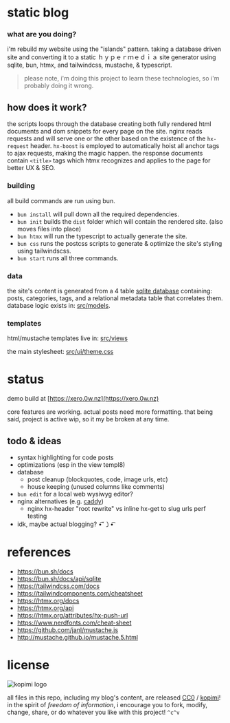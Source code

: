 # static blog

### what are you doing?

i'm rebuild my website using the "islands" pattern. taking a database driven site and converting it to a static  ｈｙｐｅｒｍｅｄｉａ site generator using sqlite, bun, htmx, and tailwindcss, mustache, & typescript.

> please note, i'm doing this project to learn these technologies, so i'm probably doing it wrong.

## how does it work?

the scripts loops through the database creating both fully rendered html documents and dom snippets for every page on the site. nginx reads requests and will serve one or the other based on the existence of the `hx-request` header.
`hx-boost` is employed to automatically hoist all anchor tags to ajax requests, making the magic happen. the response documents contain `<title>` tags which htmx recognizes and applies to the page for better UX & SEO.

### building

all build commands are run using bun.

* `bun install` will pull down all the required dependencies.
* `bun init` builds the `dist` folder which will contain the rendered site. (also moves files into place)
* `bun htmx` will run the typescript to actually generate the site.
* `bun css` runs the postcss scripts to generate & optimize the site's styling using tailwindscss.
* `bun start` runs all three commands.

### data

the site's content is generated from a 4 table [sqlite database](https://github.com/xero/static-blog/blob/main/src/db.sqlite) containing: posts, categories, tags, and a relational metadata table that correlates them. database logic exists in: [src/models](https://github.com/xero/static-blog/tree/main/src/models).

### templates

html/mustache templates live in: [src/views](https://github.com/xero/static-blog/tree/main/src/views)

the main stylesheet: [src/ui/theme.css](https://github.com/xero/static-blog/blob/main/src/ui/theme.css)

# status

demo build at [https://xero.0w.nz](https://xero.0w.nz)

core features are working. actual posts need more formatting. that being said, project is active wip, so it my be broken at any time.

## todo & ideas

* syntax highlighting for code posts
* optimizations (esp in the view templ8)
* database
    * post cleanup (blockquotes, code, image urls, etc)
    * house keeping (unused columns like comments)
* `bun edit` for a local web wysiwyg editor?
* nginx alternatives (e.g. [caddy](https://caddyserver.com/docs/caddyfile/matchers))
    * nginx hx-header "root rewrite" vs inline hx-get to slug urls perf testing
* idk, maybe actual blogging?   •͡˘㇁•͡

# references

* https://bun.sh/docs
* https://bun.sh/docs/api/sqlite
* https://tailwindcss.com/docs
* https://tailwindcomponents.com/cheatsheet
* https://htmx.org/docs
* https://htmx.org/api
* https://htmx.org/attributes/hx-push-url
* https://www.nerdfonts.com/cheat-sheet
* https://github.com/janl/mustache.js
* http://mustache.github.io/mustache.5.html

# license

![kopimi logo](https://gist.githubusercontent.com/xero/cbcd5c38b695004c848b73e5c1c0c779/raw/6b32899b0af238b17383d7a878a69a076139e72d/kopimi-sm.png)

all files in this repo, including my blog's content, are released [CC0](https://creativecommons.org/publicdomain/zero/1.0/) / [kopimi](https://kopimi.com)! in the spirit of _freedom of information_, i encourage you to fork, modify, change, share, or do whatever you like with this project! `^c^v`
